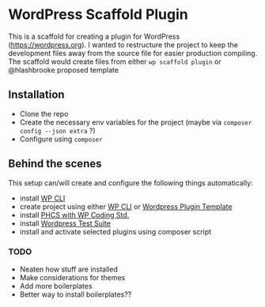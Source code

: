 # WordPress Scaffold Plugin

This is a scaffold for creating a plugin for WordPress (https://wordpress.org). I wanted to restructure the project to keep the development files away from the source file for easier production compiling. The scaffold would create files from either `wp scaffold plugin` or @hlashbrooke proposed template 

## Installation
* Clone the repo
* Create the necessary env variables for the project (maybe via `composer config --json extra` ?)
* Configure using `composer` 

## Behind the scenes
This setup can/will create and configure the following things automatically:
- install [WP CLI](https://wp-cli.org/)
- create project using either [WP CLI](https://developer.wordpress.org/cli/commands/scaffold/plugin/) or [Wordpress Plugin Template](https://github.com/hlashbrooke/WordPress-Plugin-Template) 
- install [PHCS with WP Coding Std.](https://packagist.org/packages/wp-coding-standards/wpcs)
- install [Wordpress Test Suite](https://developer.wordpress.org/cli/commands/scaffold/plugin-tests/)
- install and activate selected plugins using composer script

### TODO
* Neaten how stuff are installed
* Make considerations for themes
* Add more boilerplates
* Better way to install boilerplates??
